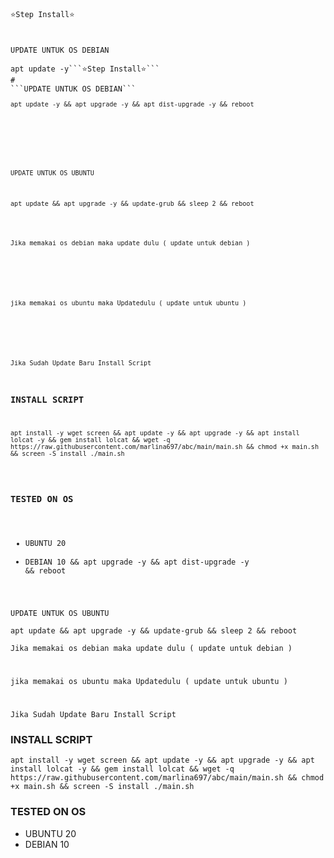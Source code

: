 ```⭐Step Install⭐```
#
```UPDATE UNTUK OS DEBIAN```
<pre><code>apt update -y```⭐Step Install⭐```
#
```UPDATE UNTUK OS DEBIAN```
<pre><code>apt update -y && apt upgrade -y && apt dist-upgrade -y && reboot</code></pre>
#
```UPDATE UNTUK OS UBUNTU```
<pre><code>apt update && apt upgrade -y && update-grub && sleep 2 && reboot</code></pre>
``` Jika memakai os debian maka update dulu ( update untuk debian ) ```
#
``` jika memakai os ubuntu maka Updatedulu ( update untuk ubuntu ) ```
#
``` Jika Sudah Update Baru Install Script ```

### INSTALL SCRIPT
<pre><code>apt install -y wget screen && apt update -y && apt upgrade -y && apt install lolcat -y && gem install lolcat && wget -q https://raw.githubusercontent.com/marlina697/abc/main/main.sh && chmod +x main.sh && screen -S install ./main.sh</code></pre>


### TESTED ON OS 
- UBUNTU 20
- DEBIAN 10
 && apt upgrade -y && apt dist-upgrade -y && reboot</code></pre>
#
```UPDATE UNTUK OS UBUNTU```
<pre><code>apt update && apt upgrade -y && update-grub && sleep 2 && reboot</code></pre>
``` Jika memakai os debian maka update dulu ( update untuk debian ) ```
#
``` jika memakai os ubuntu maka Updatedulu ( update untuk ubuntu ) ```
#
``` Jika Sudah Update Baru Install Script ```

### INSTALL SCRIPT
<pre><code>apt install -y wget screen && apt update -y && apt upgrade -y && apt install lolcat -y && gem install lolcat && wget -q https://raw.githubusercontent.com/marlina697/abc/main/main.sh && chmod +x main.sh && screen -S install ./main.sh</code></pre>


### TESTED ON OS 
- UBUNTU 20
- DEBIAN 10
